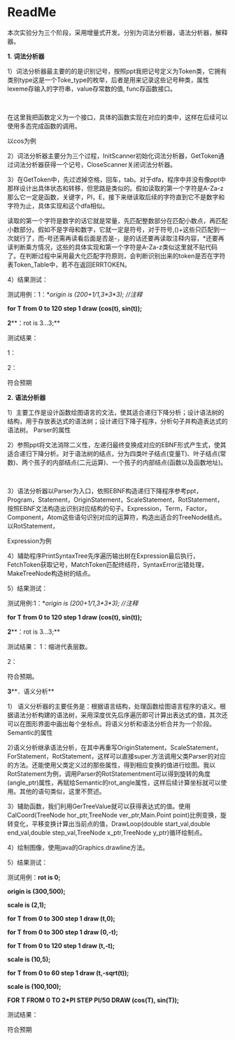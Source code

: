 # ReadMe



本次实验分为三个阶段，采用增量式开发。分别为词法分析器，语法分析器，解释器。

**1.** **词法分析器**

1）词法分析器最主要的的是识别记号，按照ppt我把记号定义为Token类，它拥有类别type这是一个Toke_type的枚举，后者是用来记录这些记号种类，属性lexeme存输入的字符串，value存常数的值, func存函数接口。

​                               

在这里我把函数定义为一个接口，具体的函数实现在对应的类中，这样在后续可以使用多态完成函数的调用。

 

以cos为例

 

2）词法分析器主要分为三个过程，InitScanner初始化词法分析器，GetToken通过词法分析器获得一个记号，CloseScanner关闭词法分析器。

3）在GetToken中，先过滤掉空格，回车，tab。对于dfa，程序中并没有像ppt中那样设计出具体状态和转移，但思路是类似的。假如读取的第一个字符是A-Za-z那么它一定是函数，关键字，PI，E，接下来继读取后续的字符直到它不是数字和字符为止，具体实现和这个dfa相似。

 

 

读取的第一个字符是数字的话它就是常量，先匹配整数部分在匹配小数点，再匹配小数部分。假如不是字母和数字，它就一定是符号，对于符号,()+这些只匹配到一次就行了，而-号还需再读看后面是否是-，是的话还要再读取注释内容，*还要再读判断乘方情况，这些的具体实现和第一个字符是A-Za-z类似这里就不贴代码了。在判断过程中采用最大化匹配字符原则，会判断识别出来的token是否在字符表Token_Table中，若不在返回ERRTOKEN。

4）结果测试：

测试用例：1：**origin is (200+1/1,3\*3\**3); //注释**

**for T from 0 to 120 step 1 draw (cos(t), sin(t));**

**2****：rot is 3...3;**

测试结果：

1：

 

 

2：

 

符合预期

**2.** **语法分析器**

1）主要工作是设计函数绘图语言的文法，使其适合递归下降分析；设计语法树的结构，用于存放表达式的语法树；设计递归下降子程序，分析句子并构造表达式的语法树。 Parser的属性

 

  2）参照ppt将文法消除二义性，左递归最终变换成对应的EBNF形式产生式，使其适合递归下降分析。对于语法树的结点，分为四类叶子结点(变量T)、叶子结点(常数)、两个孩子的内部结点(二元运算)、一个孩子的内部结点(函数以及函数地址)。

 

​     

  3）语法分析器以Parser为入口，依照EBNF构造递归下降程序参考ppt，Program，Statement，OriginStatement，ScaleStatement，RotStatement，按照EBNF文法构造出识别对应结构的句子。Expression，Term，Factor，Component，Atom这些语句识别对应的运算符，构造出适合的TreeNode结点。以RotStatement，

Expression为例

 

 

 

  4）辅助程序PrintSyntaxTree先序遍历输出树在Expression最后执行，FetchToken获取记号，MatchToken匹配终结符，SyntaxError出错处理，MakeTreeNode构造树的结点。

5）结果测试：

测试用例:1：**origin is (200+1/1,3\*3\**3); //注释**

**for T from 0 to 120 step 1 draw (cos(t), sin(t));**

**2****：rot is 3...3;**

 

测试结果：  1：缩进代表层数。

 

 

2：

 

符合预期。

 

**3****．语义分析**

  1） 语义分析器的主要任务是：根据语言结构，处理函数绘图语言程序的语义。根据语法分析构建的语法树，采用深度优先后序遍历即可计算出表达式的值，其次还可以在图形界面中画出每个坐标点。将语义分析和语法分析合并为一个阶段。Semantic的属性

 

  2)语义分析继承语法分析，在其中再重写OriginStatement，ScaleStatement，ForStatement，RotStatement，这样可以直接super.方法调用父类Parser的对应的方法。还能使用父类定义过的那些属性，得到相应变换的值进行绘图。我以RotStatement为例，调用Parser的RotStatementment可以得到旋转的角度(angle_ptr)属性，再赋给Semantic的rot_angle属性，这样后续计算坐标就可以使用。其他的语句类似，这里不赘述。

 

  3）辅助函数，我们利用GerTreeValue就可以获得表达式的值。使用CalCoord(TreeNode hor_ptr,TreeNode ver_ptr,Main.Point point)比例变换，旋转变化，平移变换计算出当前点的值，DrawLoop(double start_val,double end_val,double step_val,TreeNode x_ptr,TreeNode y_ptr)循环绘制点。

  4）绘制图像，使用java的Graphics.drawline方法。

  5）结果测试：

测试用例：**rot is 0;**

**origin is (300,500);**

**scale is (2,1);**

**for T from 0 to 300 step 1 draw (t,0);**

**for T from 0 to 300 step 1 draw (0,-t);**

**for T from 0 to 120 step 1 draw (t,-t);**

**scale is (10,5);**

**for T from 0 to 60 step 1 draw (t,-sqrt(t));**

**scale is (100,100);**

**FOR T FROM 0 TO 2\*PI STEP PI/50 DRAW (cos(T), sin(T));**

测试结果：  

 

  符合预期